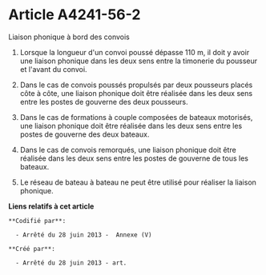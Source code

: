 # Article A4241-56-2

Liaison phonique à bord des convois

1. Lorsque la longueur d'un convoi poussé dépasse 110 m, il doit y avoir une liaison phonique dans les deux sens entre la
timonerie du pousseur et l'avant du convoi.

2. Dans le cas de convois poussés propulsés par deux pousseurs placés côte à côte, une liaison phonique doit être réalisée
dans les deux sens entre les postes de gouverne des deux pousseurs.

3. Dans le cas de formations à couple composées de bateaux motorisés, une liaison phonique doit être réalisée dans les deux
sens entre les postes de gouverne des deux bateaux.

4. Dans le cas de convois remorqués, une liaison phonique doit être réalisée dans les deux sens entre les postes de gouverne
de tous les bateaux.

5. Le réseau de bateau à bateau ne peut être utilisé pour réaliser la liaison phonique.

**Liens relatifs à cet article**

	**Codifié par**:

	  - Arrêté du 28 juin 2013 -  Annexe (V)

	**Créé par**:

	  - Arrêté du 28 juin 2013 - art.
